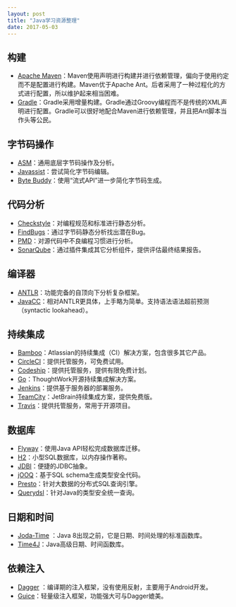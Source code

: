 ```yaml
---
layout: post
title: "Java学习资源整理"
date: 2017-05-03
---
```


## 构建
* [Apache Maven](http://maven.apache.org/)：Maven使用声明进行构建并进行依赖管理，偏向于使用约定而不是配置进行构建。Maven优于Apache Ant。后者采用了一种过程化的方式进行配置，所以维护起来相当困难。
* [Gradle](http://www.gradle.org/)：Gradle采用增量构建。Gradle通过Groovy编程而不是传统的XML声明进行配置。Gradle可以很好地配合Maven进行依赖管理，并且把Ant脚本当作头等公民。
   

## 字节码操作
* [ASM](http://asm.ow2.org/)：通用底层字节码操作及分析。
* [Javassist](http://jboss-javassist.github.io/javassist/)：尝试简化字节码编辑。
* [Byte Buddy](http://bytebuddy.net/)：使用“流式API”进一步简化字节码生成。
   
## 代码分析
* [Checkstyle](http://checkstyle.sourceforge.net/)：对编程规范和标准进行静态分析。
* [FindBugs](http://findbugs.sourceforge.net/)：通过字节码静态分析找出潜在Bug。
* [PMD](https://pmd.github.io/)：对源代码中不良编程习惯进行分析。
* [SonarQube](https://www.sonarqube.org/)：通过插件集成其它分析组件，提供评估最终结果报告。

## 编译器
* [ANTLR](http://www.antlr.org/)：功能完备的自顶向下分析复杂框架。
* [JavaCC](https://java.net/projects/javacc/)：相对ANTLR更具体，上手略为简单。支持语法语法超前预测（syntactic lookahead）。


## 持续集成
* [Bamboo](https://www.atlassian.com/software/bamboo)：Atlassian的持续集成（CI）解决方案，包含很多其它产品。
* [CircleCI](https://circleci.com/)：提供托管服务，可免费试用。
* [Codeship](https://codeship.com/features)：提供托管服务，提供有限免费计划。
* [Go](https://www.thoughtworks.com/go/)：ThoughtWork开源持续集成解决方案。
* [Jenkins](https://jenkins.io/index.html)：提供基于服务器的部署服务。
* [TeamCity](https://www.jetbrains.com/teamcity/)：JetBrain持续集成方案，提供免费版。
* [Travis](https://travis-ci.org/)：提供托管服务，常用于开源项目。

## 数据库
* [Flyway](https://flywaydb.org/)：使用Java API轻松完成数据库迁移。
* [H2](http://h2database.com/html/main.html)：小型SQL数据库，以内存操作著称。
* [JDBI](http://jdbi.org/)：便捷的JDBC抽象。
* [jOOQ](https://www.jooq.org/)：基于SQL schema生成类型安全代码。
* [Presto](https://github.com/prestodb/presto)：针对大数据的分布式SQL查询引擎。
* [Querydsl](http://www.querydsl.com/)：针对Java的类型安全统一查询。

## 日期和时间
* [Joda-Time](http://www.joda.org/joda-time/) ：Java 8出现之前，它是日期、时间处理的标准函数库。
* [Time4J](https://github.com/MenoData/Time4J)：Java高级日期、时间函数库。



## 依赖注入
* [Dagger](http://square.github.io/dagger/) ：编译期的注入框架，没有使用反射，主要用于Android开发。
* [Guice](https://github.com/google/guice)：轻量级注入框架，功能强大可与Dagger媲美。



